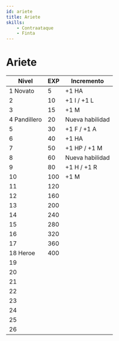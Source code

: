 ```yaml
---
id: ariete
title: Ariete
skills:
    - Contraataque
    - Finta
---
```

# Ariete

|Nivel|EXP|Incremento|
|-|-|-|
|1 Novato|5|+1 HA|
|2|10|+1 I / +1 L|
|3|15|+1 M|
|4 Pandillero|20|Nueva habilidad|
|5|30|+1 F / +1 A|
|6|40|+1 HA|
|7|50|+1 HP / +1 M|
|8|60|Nueva habilidad|
|9|80|+1 H / +1 R|
|10|100|+1 M|
|11|120||
|12|160||
|13|200||
|14|240||
|15|280||
|16|320||
|17|360||
|18 Heroe|400||
|19|||
|20|||
|21|||
|22|||
|23|||
|24|||
|25|||
|26|||
